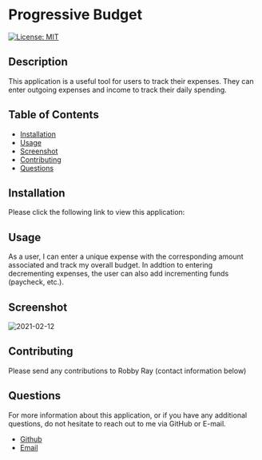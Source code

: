 # Progressive Budget

[![License: MIT](https://img.shields.io/badge/License-MIT-yellow.svg)](https://opensource.org/licenses/MIT)

## Description

This application is a useful tool for users to track their expenses. They can enter outgoing expenses and income to track their daily spending.

## Table of Contents

* [Installation](#installation)
* [Usage](#usage)
* [Screenshot](#screenshot)
* [Contributing](#contributing)
* [Questions](#questions)

## Installation

Please click the following link to view this application: 

## Usage

As a user, I can enter a unique expense with the corresponding amount associated and track my overall budget. In addtion to entering decrementing expenses, the user can also add incrementing funds (paycheck, etc.). 

## Screenshot

![2021-02-12](https://user-images.githubusercontent.com/70773240/107836237-98529d00-6d59-11eb-9752-d96d38870402.png)

## Contributing

Please send any contributions to Robby Ray (contact information below)

## Questions

For more information about this application, or if you have any additional questions, do not hesitate to reach out to me via GitHub or E-mail.

- [Github](https://www.github.com/rgr5035)
- [Email](mailto:rgr5035@gmail.com)
